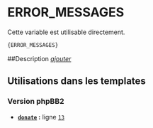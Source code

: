 # ERROR_MESSAGES


Cette variable est utilisable directement.

```html
{ERROR_MESSAGES}
```

##Description
[*ajouter*](https://fa-tvars.appspot.com/var/ERROR_MESSAGES)

## Utilisations dans les templates

### Version phpBB2
* __[`donate`](../tpl/var/subsilver/donate.md#readme) :__ ligne [`13`](../tpl/src/subsilver/donate.tpl#L13)